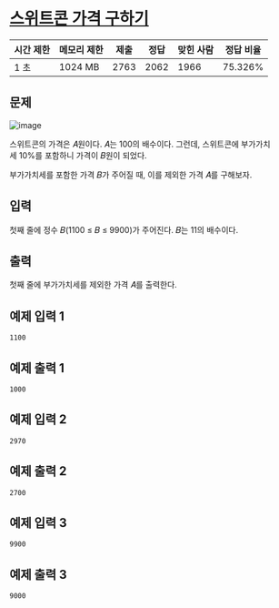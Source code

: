 # [스위트콘 가격 구하기](https://www.acmicpc.net/problem/30030)

| 시간 제한 | 메모리 제한 | 제출 | 정답 | 맞힌 사람 | 정답 비율 |
| --- | --- | --- | --- | --- | --- |
| 1 초 | 1024 MB | 2763 | 2062 | 1966 | 75.326% |

## 문제

![image](https://upload.acmicpc.net/fab029a6-3a8b-447f-86c6-46707d953823/-/preview/)

스위트콘의 가격은 𝐴원이다. 𝐴는 100의 배수이다. 그런데, 스위트콘에 부가가치세 10%를 포함하니 가격이 𝐵원이 되었다.

부가가치세를 포함한 가격 𝐵가 주어질 때, 이를 제외한 가격 𝐴를 구해보자.

## 입력

첫째 줄에 정수 𝐵(1100 ≤ 𝐵 ≤ 9900)가 주어진다. 𝐵는 11의 배수이다.

## 출력

첫째 줄에 부가가치세를 제외한 가격 𝐴를 출력한다.

## 예제 입력 1

```
1100

```

## 예제 출력 1

```
1000

```

## 예제 입력 2

```
2970

```

## 예제 출력 2

```
2700

```

## 예제 입력 3

```
9900

```

## 예제 출력 3

```
9000
```
